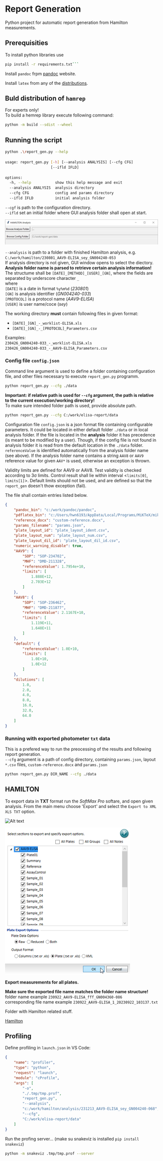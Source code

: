 # Report Generation

Python project for automatic report generation from Hamilton measurements.

## Prerequisities

To install python libraries use

```bash
pip install -r requirements.txt```
```

Install `pandoc` frpm [pandoc](https://pandoc.org/installing.html) website.  

Install `latex` from any of the [distributions](https://www.latex-project.org/get/#tex-distributions).  

## Buld distribution of `hamrep`

For experts only!  
To build a hemrep library execute following command:

```bash
python -m build --sdist --wheel
```

## Running the script

```bash
python .\report_gen.py --help

usage: report_gen.py [-h] [--analysis ANALYSIS] [--cfg CFG]
                     [--ifld IFLD]

options:
  -h, --help           show this help message and exit
  --analysis ANALYSIS  analysis directory
  --cfg CFG            config and params directory
  --ifld IFLD          initial analysis folder
```

`--cgf` is path to the configuration directory.  
`--ifld` set an initial folder where GUI analysis folder shall open at start.  

![gui](media/gui.png)  

`--analysis` is path to a folder with finished Hamilton analysis, e.g. `C:/work/hamilton/230801_AAV9-ELISA_sey_GN004240-053`  
If analysis directory is not given, GUI window opens to select the diectory.  
**Analysis folder name is parsed to retrieve certain analysis information!** The structume shall be `[DATE]_[METHOD]_[USER]_[GN]`, where the fields are separated by underscore character `_`  
where  
`[DATE]` is a date in format `%y%m%d` (*230801*)  
`[GN]` is analysis identifier (*GN004240-033*)  
`[PROTOCOL]` is a protocol name (*AAV9-ELISA*)  
`[USER]` is user name/coce (*sey*)

The working directory **must** contain following files in given format:  

- `[DATE]_[GN]_-_worklist-ELISA.xls`
- `[DATE]_[GN]_-_[PROTOCOL]_Parameters.csv`

Examples:  
`230426_GN004240-033_-_worklist-ELISA.xls`  
`230426_GN004240-033_-_AAV9-ELISA_Parameters.csv`

### Config file `config.json`

Command line argument is used to define a folder containing configuration file, and other files necessary to execute `report_gen.py` programm.  

```bash
python report_gen.py --cfg ./data
```

**Important: if relative path is used for `--cfg` argument, the path is relative to the current execution/working directory!**  
To make sure intended folder path is used, provide absolute path.

```bash
python report_gen.py --cfg C:/work/elisa-report/data
```

Configuration file `config.json` is a json format file containing configurable parameters. It could be located in either default folder `./data` or in local analysis folder. If the file is located in the **analysis** folder it has precedence (is meant to be modified by a user). Though, if the config file is not found in analysis folder it is read from the default location in the `./data` folder.  
`referenceValue` is identified automatically from the analysis folder name (see above). If the analysis folder name contains a string `AAV8` or `AAV9` reference value for given `AAV*` is used, otherwise an exception is thrown.

Validity limits are defined for AAV9 or AAV8. Test validity is checked according to 3σ limits. Control result shall lie within interval <`limits[0]`, `limits[1]`>.  Default limits should not be used, and are defined so that the `report_gen` doesn't thow exception (fail).  

The file shall contain entries listed below.

```json
{
    "pandoc_bin": "c:/work/pandoc/pandoc",
    "pdflatex_bin": "c:/Users/hwn6193/AppData/Local/Programs/MiKTeX/miktex/bin/x64/pdflatex",
    "reference_docx": "custom-reference.docx",
    "params_filename": "params.json",
    "plate_layout_id": "plate_layout_ident.csv",
    "plate_layout_num": "plate_layout_num.csv",
    "plate_layout_dil_id": "plate_layout_dil_id.csv",
    "numeric_warning_disable": true,
    "AAV9": {
        "SOP": "SOP-234702",
        "MHF": "DMD-211328",
        "referenceValue": 1.7954e+10,
        "limits": [
            1.888E+12,
            2.703E+12
        ]
    },
    "AAV8": {
        "SOP": "SOP-236462",
        "MHF": "DMD-211877",
        "referenceValue": 2.1167E+10,
        "limits": [
            1.119E+11,
            1.648E+11
        ]
    },
    "default": {
        "referenceValue": 1.0E+10,
        "limits": [
            1.0E+10,
            1.0E+12
        ]
    },
    "dilutions": [
        1.0,
        2.0,
        4.0,
        8.0,
        16.0,
        32.0,
        64.0
    ]
}
```

### Running with exported photometer `txt` data

This is a prefered way to run the preocessing of the results and following report generation.  
`--cfg` argument is a path of config directory, containing `params.json`, layout `*.csv` files, `custom-reference.docx` and `params.json`

```bash
python report_gen.py DIR_NAME --cfg ./data
```

## HAMILTON

To export data in **TXT** format run the *SoftMax Pro* softare, and open given analysis. From the main menu choose 'Export' and select the `Export to XML XLS TXT` option.  

![Alt text](image.png)

![softmax_export_opt](media\softmax_export_opt.png)

**Export measurements for all plates.**  

**Make sure the exported file name matches the folder name structure!**  
folder name example `230922_AAV9-ELISA_fff_GN004360-086`  
corresponding file name example `230922_AAV9-ELISA_1_20230922_103137.txt`  

Folder with Hamilton related stuff.

[Hamilton](<C:\Users\hwn6193\OneDrive - Takeda\2 Geräte\Hamilton_System>)

## Profiling

Define profiling in `launch.json` in VS Code:  

```json
{
    "name": "profiler",
    "type": "python",
    "request": "launch",
    "module": "cProfile",
    "args": [
        "-o",
        "./.tmp/tmp.prof",
        "report_gen.py",
        "--analysis",
        "c:/work/hamilton/analysis/231213_AAV9-ELISA_sey_GN004240-068",
        "--cfg",
        "C:/work/elisa-report/data"
    ]
}
```

Run the profing server... (make su snakeviz is installed `pip install snakeviz`)  

```bash
python -m snakeviz .tmp/tmp.prof --server
```
